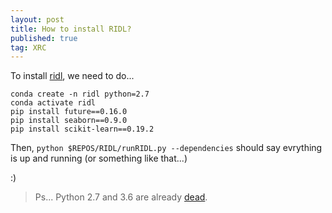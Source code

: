 ```yaml
---
layout: post
title: How to install RIDL?
published: true
tag: XRC 
---
```


To install [ridl](https://github.com/charliebury/RIDL), we need to do...

```
conda create -n ridl python=2.7 
conda activate ridl
pip install future==0.16.0
pip install seaborn==0.9.0
pip install scikit-learn==0.19.2
```

Then, `python $REPOS/RIDL/runRIDL.py --dependencies` should say evrything is up and running (or something like that...)

:)

> Ps... Python 2.7 and 3.6 are already [dead](https://endoflife.date/python).
